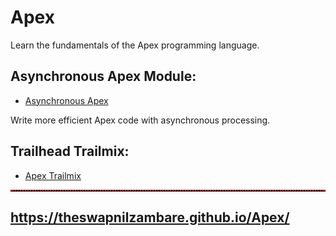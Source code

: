 # Apex
Learn the fundamentals of the Apex programming language.


## Asynchronous Apex Module:

- <a href="https://trailhead.salesforce.com/content/learn/modules/asynchronous_apex" target="_blank">Asynchronous Apex</a>

Write more efficient Apex code with asynchronous processing.



## Trailhead Trailmix:

- <a href="https://trailhead.salesforce.com/en/users/theswapnilzambare/trailmixes/apex" target="_blank">Apex Trailmix</a>




<hr style="border-top: 2px dotted red;">

## <a href="https://theswapnilzambare.github.io/Apex/" target="_blank">https://theswapnilzambare.github.io/Apex/</a>
